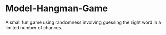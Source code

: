 # Model-Hangman-Game
A small  fun game using randomness,involving guessing the right word in a limited number of chances.
